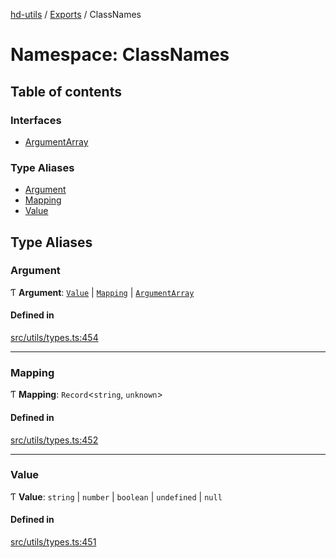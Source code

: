 [hd-utils](../README.md) / [Exports](../modules.md) / ClassNames

# Namespace: ClassNames

## Table of contents

### Interfaces

- [ArgumentArray](../interfaces/ClassNames.ArgumentArray.md)

### Type Aliases

- [Argument](ClassNames.md#argument)
- [Mapping](ClassNames.md#mapping)
- [Value](ClassNames.md#value)

## Type Aliases

### Argument

Ƭ **Argument**: [`Value`](ClassNames.md#value) \| [`Mapping`](ClassNames.md#mapping) \| [`ArgumentArray`](../interfaces/ClassNames.ArgumentArray.md)

#### Defined in

[src/utils/types.ts:454](https://github.com/AhmadHddad/h-utils/blob/44894e6/src/utils/types.ts#L454)

___

### Mapping

Ƭ **Mapping**: `Record`<`string`, `unknown`\>

#### Defined in

[src/utils/types.ts:452](https://github.com/AhmadHddad/h-utils/blob/44894e6/src/utils/types.ts#L452)

___

### Value

Ƭ **Value**: `string` \| `number` \| `boolean` \| `undefined` \| ``null``

#### Defined in

[src/utils/types.ts:451](https://github.com/AhmadHddad/h-utils/blob/44894e6/src/utils/types.ts#L451)
